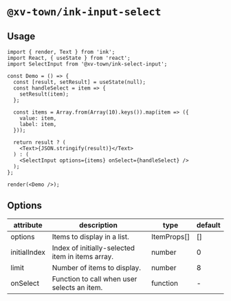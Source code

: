 # `@xv-town/ink-input-select`

## Usage

```tsx
import { render, Text } from 'ink';
import React, { useState } from 'react';
import SelectInput from '@xv-town/ink-select-input';

const Demo = () => {
  const [result, setResult] = useState(null);
  const handleSelect = item => {
    setResult(item);
  };

  const items = Array.from(Array(10).keys()).map(item => ({
    value: item,
    label: item,
  }));

  return result ? (
    <Text>{JSON.stringify(result)}</Text>
  ) : (
    <SelectInput options={items} onSelect={handleSelect} />
  );
};

render(<Demo />);
```

## Options

| attribute    | description                                      | type        | default |
| ------------ | ------------------------------------------------ | ----------- | ------- |
| options      | Items to display in a list.                      | ItemProps[] | []      |
| initialIndex | Index of initially-selected item in items array. | number      | 0       |
| limit        | Number of items to display.                      | number      | 8       |
| onSelect     | Function to call when user selects an item.      | function    | -       |
